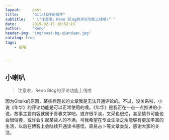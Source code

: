 ```yaml
---
layout:     post
title:      "Gitalk评论插件"
subtitle:   " \"注意啦，Reno Blog的评论功能上线啦\" "
date:       2019-02-15 18:52:15
author:     "Reno"
header-img: "img/post-bg-qianduan.jpg"
catalog: true
tags:
    - 前端


---
```


## 小喇叭

>  注意啦，Reno Blog的评论功能上线啦

因为Gitalk的原因，某些标题长的文章我是无法开通评论的。不过，没关系啦，小说《年华》的评论功能是可以正常使用的噢。《年华》是我正在一点一点推进的小说，故事主要内容就属于青春文学吧，或许很平淡，文采也很烂，甚至情节可能也会很俗套，或许会引起某些人的不满，可我希望在专业生活之余能够有更加丰富的生活，以后在博客上会陆续开通读书感悟，周易占卜等文章类型，感谢大家的关注。